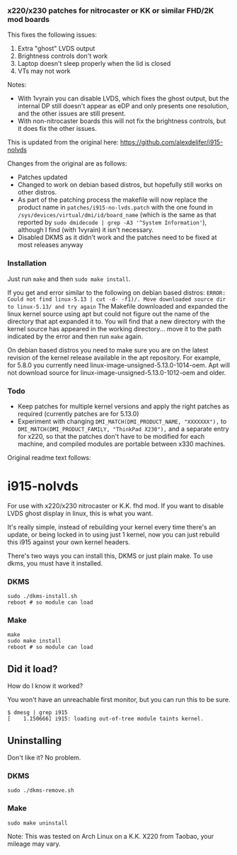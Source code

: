 ### x220/x230 patches for nitrocaster or KK or similar FHD/2K mod boards

This fixes the following issues:
1. Extra "ghost" LVDS output
2. Brightness controls don't work
3. Laptop doesn't sleep properly when the lid is closed
4. VTs may not work

Notes:
* With 1vyrain you can disable LVDS, which fixes the ghost output, but the internal DP still doesn't appear as eDP and only presents one resolution, and the other issues are still present.
* With non-nitrocaster boards this will not fix the brightness controls, but it does fix the other issues.

This is updated from the original here: https://github.com/alexdelifer/i915-nolvds

Changes from the original are as follows:
* Patches updated
* Changed to work on debian based distros, but hopefully still works on other distros.
* As part of the patching process the makefile will now replace the product name in `patches/i915-no-lvds.patch` with the one found in
`/sys/devices/virtual/dmi/id/board_name` (which is the same as that reported by `sudo dmidecode | grep -A3 '^System Information'`), although I find (with 1vyrain) it isn't necessary.
* Disabled DKMS as it didn't work and the patches need to be fixed at most releases anyway

### Installation
Just run `make` and then `sudo make install`.

If you get and error similar to the following on debian based distros:
  ```ERROR: Could not find linux-5.13 | cut -d- -f1)/. Move downloaded source dir to linux-5.13/ and try again```
The Makefile downloaded and expanded the linux kernel source using apt but could not figure out the name of the directory that apt expanded it to. You will find that a new directory with the kernel source has appeared in the working directory... move it to the path indicated by the error and then run `make` again.

On debian based distros you need to make sure you are on the latest revision of the kernel release available in the apt repository. For example, for 5.8.0 you currently need linux-image-unsigned-5.13.0-1014-oem. Apt will not download source for linux-image-unsigned-5.13.0-1012-oem and older.

### Todo
* Keep patches for multiple kernel versions and apply the right patches as required (currently patches are for 5.13.0)
* Experiment with changing `DMI_MATCH(DMI_PRODUCT_NAME, "XXXXXXX"),` to `DMI_MATCH(DMI_PRODUCT_FAMILY, "ThinkPad X230"),` and a separate entry for x220, so that the patches don't have to be modified for each machine, and compiled modules are portable between x330 machines.

Original readme text follows:

# i915-nolvds

For use with x220/x230 nitrocaster or K.K. fhd mod. If you want to disable LVDS ghost display in linux, this is what you want. 

It's really simple, instead of rebuilding your kernel every time there's an update, or being locked in to using just 1 kernel, now you can just rebuild this i915 against your own kernel headers.

There's two ways you can install this, DKMS or just plain make. To use dkms, you must have it installed.

### DKMS

```
sudo ./dkms-install.sh
reboot # so module can load
```

### Make
```
make
sudo make install
reboot # so module can load
```
## Did it load?
How do I know it worked?

You won't have an unreachable first monitor, but you can run this to be sure.
``` 
$ dmesg | grep i915
[    1.150666] i915: loading out-of-tree module taints kernel.
```
## Uninstalling

Don't like it? No problem.

### DKMS
```
sudo ./dkms-remove.sh
```

### Make
```
sudo make uninstall
```

Note: This was tested on Arch Linux on a K.K. X220 from Taobao, your mileage may vary.
